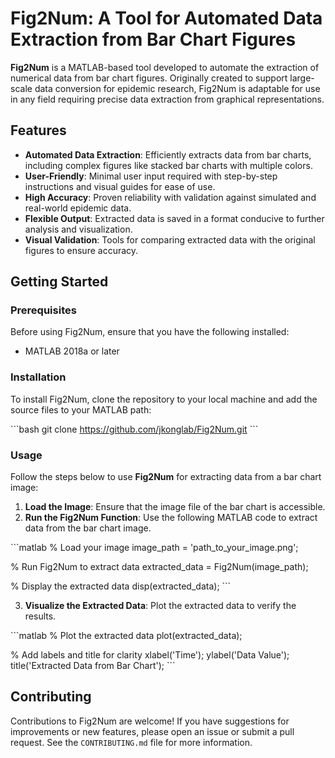
# Fig2Num: A Tool for Automated Data Extraction from Bar Chart Figures

**Fig2Num** is a MATLAB-based tool developed to automate the extraction of numerical data from bar chart figures. Originally created to support large-scale data conversion for epidemic research, Fig2Num is adaptable for use in any field requiring precise data extraction from graphical representations.

## Features

- **Automated Data Extraction**: Efficiently extracts data from bar charts, including complex figures like stacked bar charts with multiple colors.
- **User-Friendly**: Minimal user input required with step-by-step instructions and visual guides for ease of use.
- **High Accuracy**: Proven reliability with validation against simulated and real-world epidemic data.
- **Flexible Output**: Extracted data is saved in a format conducive to further analysis and visualization.
- **Visual Validation**: Tools for comparing extracted data with the original figures to ensure accuracy.

## Getting Started

### Prerequisites

Before using Fig2Num, ensure that you have the following installed:

- MATLAB 2018a or later

### Installation

To install Fig2Num, clone the repository to your local machine and add the source files to your MATLAB path:

\`\`\`bash
git clone https://github.com/jkonglab/Fig2Num.git
\`\`\`

### Usage

Follow the steps below to use **Fig2Num** for extracting data from a bar chart image:

1. **Load the Image**: Ensure that the image file of the bar chart is accessible.
2. **Run the Fig2Num Function**: Use the following MATLAB code to extract data from the bar chart image.

\`\`\`matlab
% Load your image
image_path = 'path_to_your_image.png';

% Run Fig2Num to extract data
extracted_data = Fig2Num(image_path);

% Display the extracted data
disp(extracted_data);
\`\`\`

3. **Visualize the Extracted Data**: Plot the extracted data to verify the results.

\`\`\`matlab
% Plot the extracted data
plot(extracted_data);

% Add labels and title for clarity
xlabel('Time');
ylabel('Data Value');
title('Extracted Data from Bar Chart');
\`\`\`

## Contributing

Contributions to Fig2Num are welcome! If you have suggestions for improvements or new features, please open an issue or submit a pull request. See the `CONTRIBUTING.md` file for more information.
